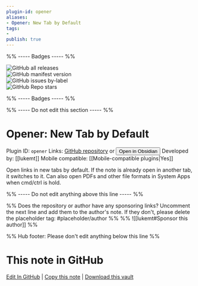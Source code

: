 ```yaml
---
plugin-id: opener
aliases:
- Opener: New Tab by Default
tags: 
- 
publish: true
---
```


%% ----- Badges ----- %%

![GitHub all releases](https://img.shields.io/github/downloads/lukemt/obsidian-opener/total?color=573E7A&logo=github&style=for-the-badge)   
![GitHub manifest version](https://img.shields.io/github/manifest-json/v/lukemt/obsidian-opener?color=573E7A&logo=github&style=for-the-badge)   
![GitHub issues by-label](https://img.shields.io/github/issues/lukemt/obsidian-opener/help%20wanted?color=573E7A&logo=github&style=for-the-badge)   
![GitHub Repo stars](https://img.shields.io/github/stars/lukemt/obsidian-opener?color=573E7A&logo=github&style=for-the-badge)

%% ----- Badges ----- %%

%% ----- Do not edit this section ----- %%

# Opener: New Tab by Default

Plugin ID: `opener`
Links: [GitHub repository](https://github.com/lukemt/obsidian-opener) or [<button id=HH>Open in Obsidian</button>](obsidian://show-plugin?id=opener)
Developed by: [[lukemt]]
Mobile compatible: [[Mobile-compatible plugins|Yes]]

Open links in new tabs by default. If the note is already open in another tab, it switches to it. Can also open PDFs and other file formats in System Apps when cmd/ctrl is hold.

%% ----- Do not edit anything above this line ----- %% 

%% Does the repository or author have any sponsoring links? Uncomment the next line and add them to the author's note. If they don't, please delete the placeholder tag: #placeholder/author %%
%% ![[lukemt#Sponsor this author]] %%

%% Hub footer: Please don't edit anything below this line %%

# This note in GitHub

<span class="git-footer">[Edit In GitHub](https://github.dev/obsidian-community/obsidian-hub/blob/main/02%20-%20Community%20Expansions/02.05%20All%20Community%20Expansions/Plugins/opener.md "git-hub-edit-note") | [Copy this note](https://raw.githubusercontent.com/obsidian-community/obsidian-hub/main/02%20-%20Community%20Expansions/02.05%20All%20Community%20Expansions/Plugins/opener.md "git-hub-copy-note") | [Download this vault](https://github.com/obsidian-community/obsidian-hub/archive/refs/heads/main.zip "git-hub-download-vault") </span>
